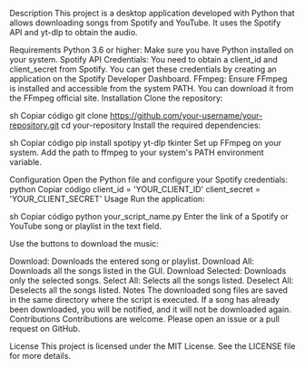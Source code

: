 Description
This project is a desktop application developed with Python that allows downloading songs from Spotify and YouTube. It uses the Spotify API and yt-dlp to obtain the audio.

Requirements
Python 3.6 or higher: Make sure you have Python installed on your system.
Spotify API Credentials: You need to obtain a client_id and client_secret from Spotify. You can get these credentials by creating an application on the Spotify Developer Dashboard.
FFmpeg: Ensure FFmpeg is installed and accessible from the system PATH. You can download it from the FFmpeg official site.
Installation
Clone the repository:

sh
Copiar código
git clone https://github.com/your-username/your-repository.git
cd your-repository
Install the required dependencies:

sh
Copiar código
pip install spotipy yt-dlp tkinter
Set up FFmpeg on your system. Add the path to ffmpeg to your system's PATH environment variable.

Configuration
Open the Python file and configure your Spotify credentials:
python
Copiar código
client_id = 'YOUR_CLIENT_ID'
client_secret = 'YOUR_CLIENT_SECRET'
Usage
Run the application:

sh
Copiar código
python your_script_name.py
Enter the link of a Spotify or YouTube song or playlist in the text field.

Use the buttons to download the music:

Download: Downloads the entered song or playlist.
Download All: Downloads all the songs listed in the GUI.
Download Selected: Downloads only the selected songs.
Select All: Selects all the songs listed.
Deselect All: Deselects all the songs listed.
Notes
The downloaded song files are saved in the same directory where the script is executed.
If a song has already been downloaded, you will be notified, and it will not be downloaded again.
Contributions
Contributions are welcome. Please open an issue or a pull request on GitHub.

License
This project is licensed under the MIT License. See the LICENSE file for more details.
